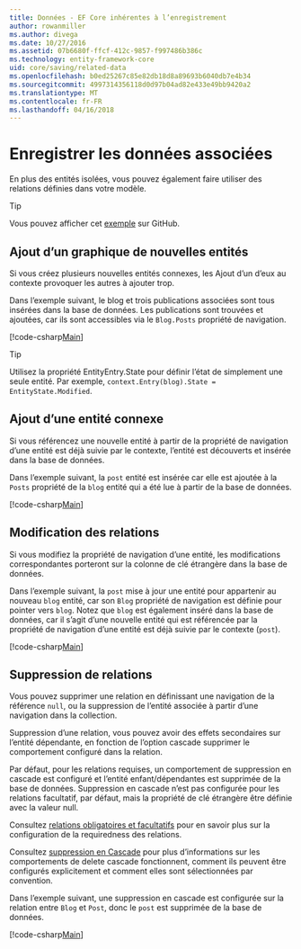 ```yaml
---
title: Données - EF Core inhérentes à l’enregistrement
author: rowanmiller
ms.author: divega
ms.date: 10/27/2016
ms.assetid: 07b6680f-ffcf-412c-9857-f997486b386c
ms.technology: entity-framework-core
uid: core/saving/related-data
ms.openlocfilehash: b0ed25267c85e82db18d8a89693b6040db7e4b34
ms.sourcegitcommit: 4997314356118d0d97b04ad82e433e49bb9420a2
ms.translationtype: MT
ms.contentlocale: fr-FR
ms.lasthandoff: 04/16/2018
---
```

# <a name="saving-related-data"></a>Enregistrer les données associées

En plus des entités isolées, vous pouvez également faire utiliser des relations définies dans votre modèle.

> [!TIP]  
> Vous pouvez afficher cet [exemple](https://github.com/aspnet/EntityFramework.Docs/tree/master/samples/core/Saving/Saving/RelatedData/) sur GitHub.

## <a name="adding-a-graph-of-new-entities"></a>Ajout d’un graphique de nouvelles entités

Si vous créez plusieurs nouvelles entités connexes, les Ajout d’un d’eux au contexte provoquer les autres à ajouter trop.

Dans l’exemple suivant, le blog et trois publications associées sont tous insérées dans la base de données. Les publications sont trouvées et ajoutées, car ils sont accessibles via le `Blog.Posts` propriété de navigation.

[!code-csharp[Main](../../../samples/core/Saving/Saving/RelatedData/Sample.cs#AddingGraphOfEntities)]

> [!TIP]  
> Utilisez la propriété EntityEntry.State pour définir l’état de simplement une seule entité. Par exemple, `context.Entry(blog).State = EntityState.Modified`.

## <a name="adding-a-related-entity"></a>Ajout d’une entité connexe

Si vous référencez une nouvelle entité à partir de la propriété de navigation d’une entité est déjà suivie par le contexte, l’entité est découverts et insérée dans la base de données.

Dans l’exemple suivant, la `post` entité est insérée car elle est ajoutée à la `Posts` propriété de la `blog` entité qui a été lue à partir de la base de données.

[!code-csharp[Main](../../../samples/core/Saving/Saving/RelatedData/Sample.cs#AddingRelatedEntity)]

## <a name="changing-relationships"></a>Modification des relations

Si vous modifiez la propriété de navigation d’une entité, les modifications correspondantes porteront sur la colonne de clé étrangère dans la base de données.

Dans l’exemple suivant, la `post` mise à jour une entité pour appartenir au nouveau `blog` entité, car son `Blog` propriété de navigation est définie pour pointer vers `blog`. Notez que `blog` est également inséré dans la base de données, car il s’agit d’une nouvelle entité qui est référencée par la propriété de navigation d’une entité est déjà suivie par le contexte (`post`).

[!code-csharp[Main](../../../samples/core/Saving/Saving/RelatedData/Sample.cs#ChangingRelationships)]

## <a name="removing-relationships"></a>Suppression de relations

Vous pouvez supprimer une relation en définissant une navigation de la référence `null`, ou la suppression de l’entité associée à partir d’une navigation dans la collection.

Suppression d’une relation, vous pouvez avoir des effets secondaires sur l’entité dépendante, en fonction de l’option cascade supprimer le comportement configuré dans la relation.

Par défaut, pour les relations requises, un comportement de suppression en cascade est configuré et l’entité enfant/dépendantes est supprimée de la base de données. Suppression en cascade n’est pas configurée pour les relations facultatif, par défaut, mais la propriété de clé étrangère être définie avec la valeur null.

Consultez [relations obligatoires et facultatifs](../modeling/relationships.md#required-and-optional-relationships) pour en savoir plus sur la configuration de la requiredness des relations.

Consultez [suppression en Cascade](cascade-delete.md) pour plus d’informations sur les comportements de delete cascade fonctionnent, comment ils peuvent être configurés explicitement et comment elles sont sélectionnées par convention.

Dans l’exemple suivant, une suppression en cascade est configurée sur la relation entre `Blog` et `Post`, donc le `post` est supprimée de la base de données.

[!code-csharp[Main](../../../samples/core/Saving/Saving/RelatedData/Sample.cs#RemovingRelationships)]
